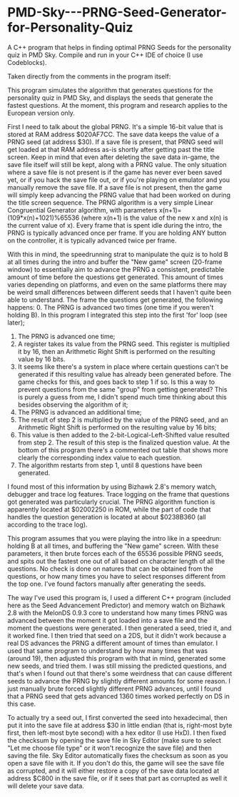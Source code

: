 # PMD-Sky---PRNG-Seed-Generator-for-Personality-Quiz
A C++ program that helps in finding optimal PRNG Seeds for the personality quiz in PMD Sky. Compile and run in your C++ IDE of choice (I use Codeblocks).

Taken directly from the comments in the program itself:

This program simulates the algorithm that generates questions for the personality quiz in PMD Sky, and displays the seeds that generate the fastest questions.
At the moment, this program and research applies to the European version only.

First I need to talk about the global PRNG. It's a simple 16-bit value that is stored at RAM address $020AF7CC.
The save data keeps the value of a PRNG seed (at address $30). If a save file is present, that PRNG seed will get loaded at that RAM address as-is shortly after getting past the title screen.
Keep in mind that even after deleting the save data in-game, the save file itself will still be kept, along with a PRNG value.
The only situation where a save file is not present is if the game has never ever been saved yet, or if you hack the save file out, or if you're playing on emulator and you manually remove the save file.
If a save file is not present, then the game will simply keep advancing the PRNG value that had been worked on during the title screen sequence.
The PRNG algorithm is a very simple Linear Congruential Generator algorithm, with parameters x(n+1)=(109\*x(n)+1021)%65536 (where x(n+1) is the value of the new x and x(n) is the current value of x).
Every frame that is spent idle during the intro, the PRNG is typically advanced once per frame. If you are holding ANY button on the controller, it is typically advanced twice per frame.

With this in mind, the speedrunning strat to manipulate the quiz is to hold B at all times during the intro and buffer the "New game" screen (20-frame window) to essentially aim to advance the
PRNG a consistent, predictable amount of time before the questions get generated.
This amount of times varies depending on platforms, and even on the same platforms there may be weird small differences between different seeds that I haven't quite been able to understand.
The frame the questions get generated, the following happens:
0. The PRNG is advanced two times (one time if you weren't holding B). In this program I integrated this step into the first 'for' loop (see later);
1. The PRNG is advanced one time;
2. A register takes its value from the PRNG seed. This register is multiplied it by 16, then an Arithmetic Right Shift is performed on the resulting value by 16 bits.
3. It seems like there's a system in place where certain questions can't be generated if this resulting value has already been generated before. The game checks for this, and goes back to
step 1 if so. Is this a way to prevent questions from the same "group" from getting generated? This is purely a guess from me, I didn't spend much time thinking about this besides
observing the algorithm of it;
5. The PRNG is advanced an additional time;
6. The result of step 2 is multiplied by the value of the PRNG seed, and an Arithmetic Right Shift is performed on the resulting value by 16 bits;
7. This value is then added to the 2-bit-Logical-Left-Shifted value resulted from step 2. The result of this step is the finalized question value. At the bottom of this program there's a commented
out table that shows more clearly the corresponding index value to each question.
8. The algorithm restarts from step 1, until 8 questions have been generated.

I found most of this information by using Bizhawk 2.8's memory watch, debugger and trace log features. Trace logging on the frame that questions got generated was particularly crucial.
The PRNG algorithm function is apparently located at $02002250 in ROM, while the part of code that handles the question generation is located at about $0238B360 (all according to the trace log).

This program assumes that you were playing the intro like in a speedrun: holding B at all times, and buffering the "New game" screen. With these parameters, it then brute forces each of the 65536
possible PRNG seeds, and spits out the fastest one out of all based on character length of all the questions. No check is done on natures that can be obtained from the questions, or how many times
you have to select responses different from the top one. I've found factors manually after generating the seeds.

The way I've used this program is, I used a different C++ program (included here as the Seed Advancement Predictor) and memory watch on Bizhawk 2.8 with the MelonDS 0.9.3 core to understand how many times PRNG was advanced between the moment it
got loaded into a save file and the moment the questions were generated. I then generated a seed, tried it, and it worked fine.
I then tried that seed on a 2DS, but it didn't work because a real DS advances the PRNG a different amount of times than emulator. I used that same program to understand by how many times that was
(around 19), then adjusted this program with that in mind, generated some new seeds, and tried them. I was still missing the predicted questions, and that's when I found out that there's some
weirdness that can cause different seeds to advance the PRNG by slightly different amounts for some reason. I just manually brute forced slightly different PRNG advances, until I found that
a PRNG seed that gets advanced 1360 times worked perfectly on DS in this case.

To actually try a seed out, I first converted the seed into hexadecimal, then put it into the save file at address $30 in little endian (that is, right-most byte first, then left-most byte second)
with a hex editor (I use HxD).
I then fixed the checksum by opening the save file in Sky Editor (make sure to select "Let me choose file type" or it won't recognize the save file) and then saving the file. Sky Editor automatically
fixes the checksum as soon as you open a save file with it. If you don't do this, the game will see the save file as corrupted, and it will either restore a copy of the save data located at address
$C800 in the save file, or if it sees that part as corrupted as well it will delete your save data.
